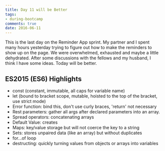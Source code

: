 ```yaml
---
title: Day 11 will be Better
tags: 
- during-bootcamp
comments: true
date: 2016-06-11
---
```


This is the last day on the Reminder App sprint.  My partner and I spent many hours yesterday trying to figure out how to make the reminders to show up on the page. We were overwhelmed, exhausted and maybe a little dehydrated. After some discussions with the fellows and my husband, I think I have some ideas. Today will be better.

ES2015 (ES6) Highlights
--------------

* const (constant, immutable, all caps for variable name)
* let (bound to bracket scope, mutable, hoisted to the top of the bracket, use strict mode)
* Error function: bind this, don't use curly braces, 'return' not necessary
* Rest parameters: gather all args after declared parameters into an array. 
* Spread operators: concatenating arrays
* Default Value: creates 
* Maps: key/value storage but will not coerce the key to a string
* Sets: stores unpaired data (like an array) but without duplicates
* for...of loop
* destructing: quickly turning values from objects or arrays into variables 